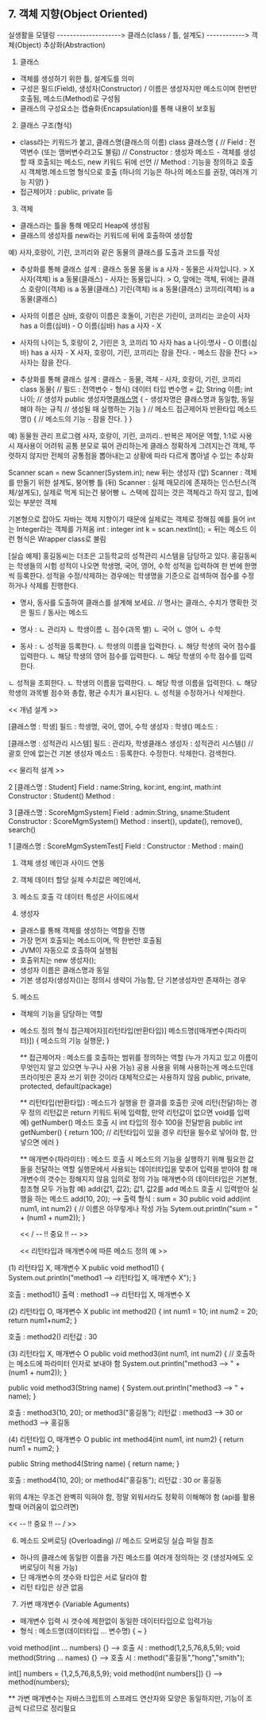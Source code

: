 ## 7. 객체 지향(Object Oriented)

실생활을 모델링 --------------------> 클래스(class / 틀, 설계도) ------------> 객체(Object)
             추상화(Abstraction)

 1) 클래스
  - 객체를 생성하기 위한 틀, 설계도를 의미
  - 구성은 필드(Field), 생성자(Constructor) / 이름은 생성자지만 메소드이며 한번만 호출됨, 메소드(Method)로 구성됨
  - 클래스의 구성요소는 캡슐화(Encapsulation)를 통해 내용이 보호됨
 
 2) 클래스 구조(형식)
  - class라는 키워드가 붙고, 클래스명(클래스의 이름)
    class 클래스명 {
          // Field : 전역변수 (또는 맴버변수라고도 불림)
          // Constructor : 생성자 메소드 - 객체를 생성할 때 호출되는 메소드, new 키워드 뒤에 선언
          // Method :  기능을 정의하고 호출시 객체명.메소드명 형식으로 호출 (하나의 기능은 하나의 메소드를 권장, 여러개 기능 지양)
          }
  - 접근제어자 : public, private 등
 
 3) 객체
  - 클래스라는 틀을 통해 메모리 Heap에 생성됨
  - 클래스의 생성자를 new라는 키워드에 뒤에 호출하여 생성함

 예) 사자,호랑이, 기린, 코끼리와 같은 동물의 클래스를 도출과 코드를 작성
  - 추상화를 통해 클래스 설계 : 클래스 동물
    동물 is a 사자 - 동물은 사자입니다. > X
    사자(객체) is a 동물(클래스) - 사자는 동물입니다. > O, 앞에는 객체, 뒤에는 클래스
    호랑이(객체) is a 동물(클래스)
    기린(객체) is a 동물(클래스)
    코끼리(객체) is a 동물(클래스)
    
  - 사자의 이름은 심바, 호랑이 이름은 호돌이, 기린은 기린이, 코끼리는 코순이
    사자 has a 이름(심바) - O
    이름(심바) has a 사자 - X
    
  - 사자의 나이는 5, 호랑이 2, 기린은 3, 코끼리 10
    사자 has a 나이:명사 - O
    이름(심바) has a 사자 - X
    사자, 호랑이, 기린, 코끼리는 잠을 잔다. - 메소드
    잠을 잔다 => 사자는 잠을 잔다.

  - 추상화를 통해 클래스 설계 : 클래스 - 동물, 객체 - 사자, 호랑이, 기린, 코끼리
    class 동물{
          // 필드 : 전역변수 - 형식) 데이터 타입 변수명 = 값;
          String 이름;
          int 나이;
          // 생성자
          public 생성자명[클래스명]() { - 생성자명은 클래스명과 동일함, 동일해야 하는 규칙
          	// 생성될 때 실행하는 기능
          }
          // 메소드
          접근제어자 반환타입 메소드명() {
          	// 메소드의 기능 - 잠을 잔다.
          }
    }



예) 동물원 관리 프로그램
사자, 호랑이, 기린, 코끼리..
반복은 제어문 역할, 1:1로 사용시 재사용이 어려워 공통 분모로 묶어 관리하는게 클래스
정확하게 그려지는건 객체, 뚜렷하지 않지만 전체의 공통점을 뽑아내는고 상황에 따라 다르게 뽑아낼 수 있는 추상화

Scanner scan = new Scanner(System.in); new 뒤는 생성자
(앞) Scanner : 객체를 만들기 위한 설계도, 붕어빵 틀
(뒤) Scanner : 실제 매모리에 존재하는 인스턴스(객체/설계도), 실제로 먹게 되는건 붕어빵
 ㄴ 스택에 잡히는 것은 객체라고 하지 않고, 힙에 있는 부분만 객체
 
 기본형으로 잡아도 자바는 객체 지향이기 때문에 실제로는 객체로 정해짐
 예를 들어 int는 Integer라는 객체를 가져옴
 int : integer
 int k = scan.nextInt(); = 뒤는 메소드
 이런 형식은 Wrapper class로 불림
 
 
 
 [실습 예제]
 홍길동씨는 더조은 고등학교의 성적관리 시스템을 담당하고 있다. 홍길동씨는 학생들의 시험 성적이 나오면 학생명, 국어, 영어, 수학 성적을 입력하여 한 번에 한명씩 등록한다. 성적을 수정/삭제하는 경우에는 학생명을 기준으로 검색하여 점수를 수정하거나 삭제를 진행한다.
 
 - 명사, 동사를 도출하여 클래스를 설계해 보세요. // 명사는 클래스, 수치가 명확한 것은 필드 / 동사는 메소드
 
 - 명사 :
 ㄴ 관리자
 ㄴ 학생이름
 ㄴ 점수(과목 별)
   ㄴ 국어
   ㄴ 영어
   ㄴ 수학
 
 - 동사 : 
 ㄴ 성적을 등록한다.
   ㄴ 학생의 이름을 입력한다.
   ㄴ 해당 학생의 국어 점수를 입력한다.
   ㄴ 해당 학생의 영어 점수를 입력한다.
   ㄴ 해당 학생의 수학 점수를 입력한다.
   
 ㄴ 성적을 조회한다.
   ㄴ 학생의 이름을 입력한다.
   ㄴ 해당 학생 이름을 입력한다.
   ㄴ 해당 학생의 과목별 점수와 총합, 평균 수치가 표시된다.
   ㄴ 성적을 수정하거나 삭제한다.
 
 << 개념 설계 >>
 
 [클래스명 : 학생]
 필드 : 학생명, 국어, 영어, 수학
 생성자 : 학생()
 메소드 :
   
 [클래스명 : 성적관리 시스템]
 필드 : 관리자, 학생클래스
 생성자 : 성적관리 시스템() // 괄호 안에 없는건 기본 생성자
 메소드 : 등록한다. 수정한다. 삭제한다. 검색한다.
 
 << 물리적 설계 >>
 
 2 [클래스명 : Student]
 Field : name:String, kor:int, eng:int, math:int
 Constructor : Student()
 Method :
   
 3 [클래스명 : ScoreMgmSystem]
 Field : admin:String, sname:Student
 Constructor : ScoreMgmSystem()
 Method : insert(), update(), remove(), search()
 
 1 [클래스명 : ScoreMgmSystemTest]
 Field : 
 Constructor : 
 Method : main()
 
 
 
 1. 객체 생성
   메인과 사이드 연동
  
 2. 객체 데이터 할당
   실제 수치값은 메인에서,
 
 3. 메소드 호출
   각 데이터 특성은 사이드에서
 
 
    
  4) 생성자
  - 클래스를 통해 객체를 생성하는 역할을 진행
  - 가장 먼저 호출되는 메소드이며, 딱 한번만 호출됨
  - JVM이 자동으로 호출하여 실행됨
  - 호출위치는 new 생성자();
  - 생성자 이름은 클래스명과 동일
  - 기본 생성자(생성자())는 정의시 생략이 가능함, 단 기본생성자만 존재하는 경우
  
  5) 메소드
  - 객체의 기능을 담당하는 역할
  - 메소드 정의 형식
    접근제어자][리턴타입(반환타입)] 메소드명([매개변수(파라미터)]) {
    메소드의 기능 실행문;
    }
    
    ** 접근제어자 :
       메소드를 호출하는 범위를 정의하는 역할 (누가 가지고 있고 이름이 무엇인지 알고 있으면 누구나 사용 가능)
       공용 사용을 위해 사용하는게 메소드인데 프라이빗은 혼자 쓰기 위한 것이라 대체적으로는 사용하지 않음
       public, private, protected, default(package)
       
    ** 리턴타입(반환타입) : 메소드가 실행을 한 결과를 호출한 곳에 리턴(전달)하는 경우 정의
       리턴값은 return 키워드 뒤에 입력함, 만약 리턴값이 없으면 void를 입력
       예) getNumber() 메소드 호출 시 int 타입의 정수 100을 전달받음 
       public int getNumber() {
       	   return 100; // 리턴타입이 있을 경우 리턴을 필수로 넣어야 함, 안넣으면 에러
       }
       
    ** 매개변수(파라미터) :
       메소드 호출 시 메소드의 기능을 실행하기 위해 필요한 값들을 전달하는 역할
       실행문에서 사용되는 데이터타입을 맞추어 입력을 받아야 함
       매개변수의 갯수는 정해지지 않음 임의로 정의 가능
       매개변수의 데이터타입은 기본형, 참조형 모두 가능함
       예) add(값1, 값2);  값1, 값2를 add 메소드 호출 시 입력받아 실행을 하는 메소드
       add(10, 20); --> 출력 형식 : sum = 30
       public void add(int num1, int num2) { // 이름은 아무렇게나 작성 가능
           Sytem.out.println("sum = " + (num1 + num2));
       }
 
    << / -- !! 중요 !! -- >>
    
    << 리턴타입과 매개변수에 따른 메소드 정의 예 >>
    
(1) 리턴타입 X, 매개변수 X
   public void method1() {
       System.out.println("method1 --> 리턴타입 X, 매개변수 X");
   }
        
   호출 : method1()
   출력 : method1 --> 리턴타입 X, 매개변수 X

(2) 리턴타입 O, 매개변수 X
   public int method2() {
       int num1 = 10;
       int num2 = 20;
       return num1+num2;
   }
        
   호출 : method2()
   리턴값 : 30

(3) 리턴타입 X, 매개변수 O
   public void method3(int num1, int num2) { // 호출하는 메소드에 파라미터 인자로 보내야 함
       System.out.println("method3 --> " + (num1 + num2));
   }
			
   public void method3(String name) {
       System.out.println("method3 --> " + name);
   }
        
   호출 : method3(10, 20); or method3("홍길동");
   리턴값 : method3 --> 30 or method3 --> 홍길동

(4) 리턴타입 O, 매개변수 O
   public int method4(int num1, int num2) {
       return num1 + num2;
   }
			
   public String method4(String name) {
       return name;
   }
        
   호출 : method4(10, 20); or method4("홍길동");
   리턴값 : 30 or 홍길동

   위의 4개는 무조건 완벽히 익혀야 함, 정말 외워서라도 정확히 이해해야 함
   (api를 활용할때 어려움이 없으려면)
   
   << -- !! 중요 !! -- / >>
  
  6) 메소드 오버로딩 (Overloading) // 메소드 오버로딩 실습 파일 참조
  - 하나의 클래스에 동일한 이름을 가진 메소드를 여러개 정의하는 것 (생성자에도 오버로딩이 적용 가능)
  - 단 매개변수의 갯수와 타입은 서로 달라야 함
  - 리턴 타입은 상관 없음
  
  7) 가변 매개변수 (Variable Aguments)
  - 매개변수 입력 시 갯수에 제한없이 동일한 데이터타입으로 입력가능
  - 형식 : 메소드명(데이터타입 ... 변수명) { ~ }
  
  void method(int ... numbers) {} --> 호출 시 : method(1,2,5,76,8,5,9);
  void method(String ... names) {} --> 호출 시 : method("홍길동","hong","smith");
  
  int[] numbers = {1,2,5,76,8,5,9};
  void method(int numbers[]) {} --> method(numbers);
  
  ** 가변 매개변수는 자바스크립트의 스프레드 연산자와 모양은 동일하지만,
     기능이 조금씩 다르므로 정리필요